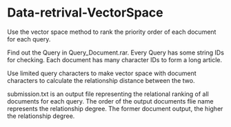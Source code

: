 # Data-retrival-VectorSpace

Use the vector space method to rank the priority order of each document for each query.

Find out the Query in Query_Document.rar.
Every Query has some string IDs for checking.
Each document has many character IDs to form a long article.

Use limited query characters to make vector space with document characters to calculate the relationship distance between the two.

submission.txt is an output file representing the relational ranking of all documents for each query.
The order of the output documents flie name represents the relationship degree. The former document output, the higher the relationship degree.
